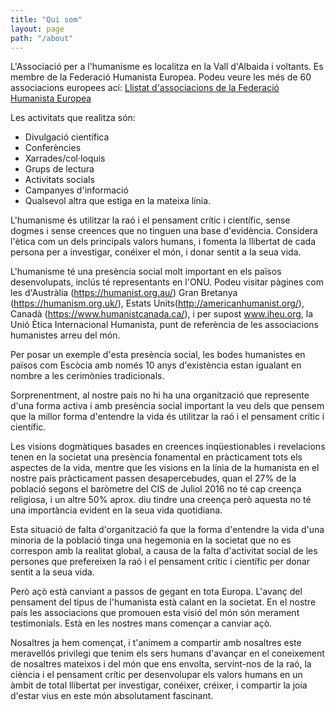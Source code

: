 ```yaml
---
title: "Qui som"
layout: page
path: "/about"
---
```



  L'Associació per a l'humanisme es localitza en la Vall d'Albaida i voltants. Es membre de la Federació Humanista Europea. Podeu veure les més de 60 associacions europees ací: <a href="http://humanistfederation.eu/membres.php" target="_blank">Llistat d'associacions de la Federació Humanista Europea</a>

  Les activitats que realitza són:

 - Divulgació científica
 - Conferències
 - Xarrades/col·loquis
 - Grups de lectura
 - Activitats socials
 - Campanyes d'informació
 - Qualsevol altra que estiga en la mateixa línia.

 L'humanisme és utilitzar la raó i el pensament crític i científic,
 sense dogmes i sense creences que no tinguen una base d'evidència.
 Considera l'ètica com un dels principals valors humans, i fomenta la
 llibertat de cada persona per a investigar, conéixer el món, i donar
 sentit a la seua vida.

 L'humanisme té una presència social molt important en els països
 desenvolupats, inclús té representants en l'ONU. Podeu visitar pàgines
 com les d'Austràlia (https://humanist.org.au/) Gran Bretanya (https://humanism.org.uk/), Estats Units(http://americanhumanist.org/), Canadà (https://www.humanistcanada.ca/), i per supost
 www.iheu.org, la Unió Ètica Internacional Humanista, punt de
 referència de les associacions humanistes arreu del món.

 Per posar un exemple d'esta presència social, les bodes humanistes en països com Escòcia amb
 només 10 anys d'existència estan igualant en nombre a les cerimònies
 tradicionals.

 Sorprenentment, al nostre país no hi ha una organització que
 represente d'una forma activa i amb presència social important la veu
 dels que pensem que la millor forma d'entendre la vida és utilitzar la
 raó i el pensament crític i científic.

 Les visions dogmàtiques basades en creences inqüestionables i
 revelacions tenen en la societat una presència fonamental en
 pràcticament tots els aspectes de la vida, mentre que les visions en
 la línia de la humanista en el nostre país pràcticament passen
 desapercebudes, quan el 27% de la població segons el baròmetre del CIS
 de Juliol 2016 no té cap creença religiosa, i un altre 50% aprox. diu
 tindre una creença però aquesta no té una importància evident en la
 seua vida quotidiana.

 Esta situació de falta d'organització fa que la forma d'entendre
 la vida d'una minoria de la població tinga una hegemonia en la
 societat que no es correspon amb la realitat global, a causa de la
 falta d'activitat social de les persones que prefereixen la raó i el
 pensament crític i científic per donar sentit a la seua vida.

 Però açò està canviant a passos de gegant en tota Europa. L'avanç
 del pensament del tipus de l'humanista està calant en la societat. En
 el nostre país les associacions que promouen esta visió del món són
 merament testimonials. Està en les nostres mans començar a canviar
 açò.

  Nosaltres ja hem començat, i t'animem a compartir amb nosaltres
 este meravellós privilegi que tenim els sers humans d'avançar en el
 coneixement de nosaltres mateixos i del món que ens envolta,
 servint-nos de la raó, la ciència i el pensament crític per
 desenvolupar els valors humans en un àmbit de total llibertat per
 investigar, conéixer, créixer, i compartir la joia d'estar vius en
 este món absolutament fascinant.
